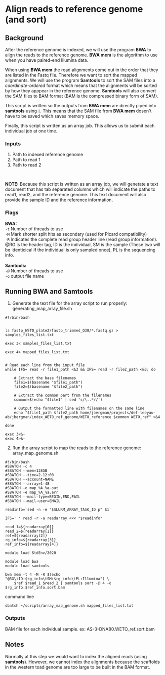 # Align reads to reference genome (and sort)

## Background
After the reference genome is indexed, we will use the program **BWA** to align the reads to the reference genome. **BWA mem** is the algorithm to use when you have paired-end Illumina data. 
 
When using **BWA mem** the read alignments come out in the order that they are listed in the Fastq file. Therefore we want to sort the mapped alignments. We will use the program **Samtools** to sort the SAM files into a *coordinate-ordered* format which means that the alignments will be sorted by how they apppear in the reference genome. **Samtools** will also convert the SAM files to BAM format (BAM is the compressed binary form of SAM). 

This script is written so the outputs from **BWA mem** are directly piped into **samtools** using `|`. This means that the SAM file from **BWA mem** dosen't have to be saved which saves memory space.  

Finally, this script is written as an array job. This allows us to submit each individual job at one time. 

### Inputs
1) Path to indexed reference genome
2) Path to read 1 
3) Path to read 2
<br>

**NOTE:** Because this script is written as an array job, we will genetate a text document that has tab separated columns which will indicate the paths to read1, read2, and the reference genome. This text document will also provide the sample ID and the reference information.

### Flags
**BWA:**  
`-t` Number of threads to use  
`-M` Mark shorter split hits as secondary (used for Picard compatibility)   
`-R` Indicates the complete read group header line (read group information). @RG is the header tag, ID is the individual, SM is the sample (These two will be identicical if the individual is only sampled once), PL is the sequencing info.  
<br>
**Samtools:**  
`-@` Number of threads to use  
`-o` output file name

## Running BWA and Samtools
1. Generate the text file for the array script to run properly:
generating_map_array_file.sh
```
#!/bin/bash


ls fastp_WETO_plate2/fastp_trimmed_Q30/*.fastq.gz > samples_files_list.txt

exec 3< samples_files_list.txt

exec 4> mapped_files_list.txt


# Read each line from the input file
while IFS= read -r file1_path <&3 && IFS= read -r file2_path <&3; do

    # Extract the base filenames
    file1=$(basename "$file1_path")
    file2=$(basename "$file2_path")

    # Extract the common part from the filenames
    common=$(echo "$file1" | sed 's/\..*//')

    # Output the formatted line with filenames on the same line
    echo "$file1_path $file2_path home/jbergman/projects/def-leeyaw-ab/jbergman/index_WETO_ref_genome/WETO_reference $common WETO_ref" >&4

done

exec 3<&-
exec 4>&-
```
2. Run the array script to map the reads to the reference genome:  
array_map_genome.sh
```
#!/bin/bash
#SBATCH -c 4
#SBATCH --mem=128GB
#SBATCH --time=2-12:00
#SBATCH --account=NAME
#SBATCH --array=1-48
#SBATCH -o map_%A_%a.out
#SBATCH -e map_%A_%a.err
#SBATCH --mail-type=BEGIN,END,FAIL
#SBATCH --mail-user=EMAIL

readinfo=`sed -n -e "$SLURM_ARRAY_TASK_ID p" $1`

IFS=' ' read -r -a readarray <<< "$readinfo"

read_1=${readarray[0]}
read_2=${readarray[1]}
ref=${readarray[2]}
rg_info=${readarray[3]}
ref_info=${readarray[4]}

module load StdEnv/2020

module load bwa
module load samtools

bwa mem -t 4 -M -R $(echo "@RG\tID:$rg_info\tSM:$rg_info\tPL:Illumina") \
    $ref $read_1 $read_2 | samtools sort -@ 4 -o $rg_info.$ref_info.sort.bam 
```
command line
```
sbatch ~/scripts/array_map_genome.sh mapped_files_list.txt
```

### Outputs
BAM file for each individual sample. ex: AS-3-DNA80.WETO_ref.sort.bam

## Notes
Normally at this step we would want to index the aligned reads (using **samtools**). However, we cannot index the alignments because the scaffolds in the western toad genome are too large to be built in the BAM format.  
